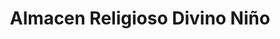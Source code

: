 ---
title: "Almacen Religioso Divino Niño"
url: /barbosa/almacen-religioso-divino-nino/
shop: Religion
---